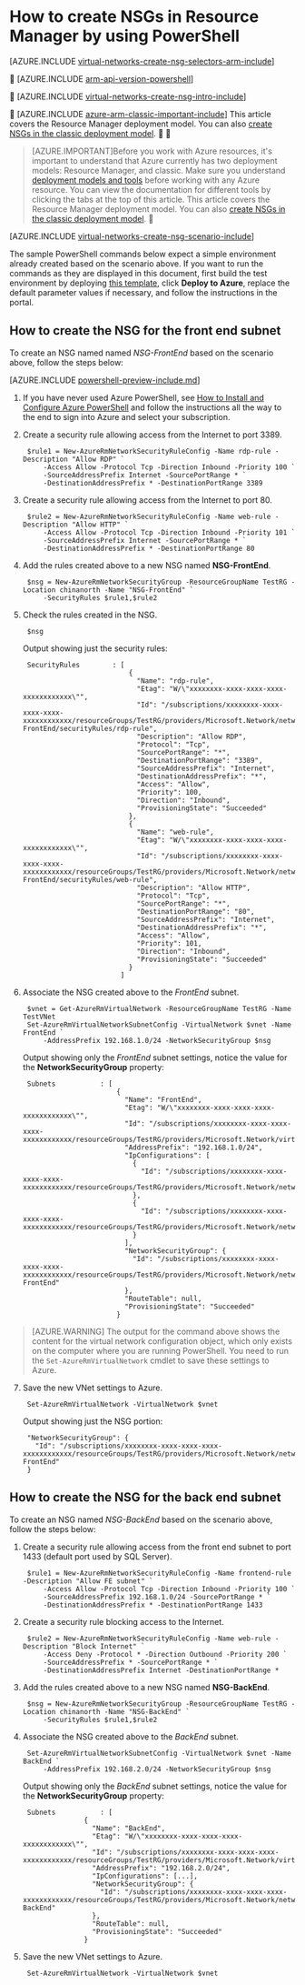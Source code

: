<properties 
   pageTitle="How to create NSGs in Azure Resource Manager by using PowerShell| Azure"
   description="Learn how to create and deploy NSGs in Azure Resource Manager by using PowerShell"
   services="virtual-network"
   documentationCenter="na"
   authors="telmosampaio"
   manager="carmonm"
   editor="tysonn"
   tags="azure-resource-manager"
/>
<tags
	ms.service="virtual-network"
	ms.date="02/23/2016"
	wacn.date=""/>

# How to create NSGs in Resource Manager by using PowerShell

[AZURE.INCLUDE [virtual-networks-create-nsg-selectors-arm-include](../includes/virtual-networks-create-nsg-selectors-arm-include.md)]


[AZURE.INCLUDE [arm-api-version-powershell](../includes/arm-api-version-powershell.md)]


[AZURE.INCLUDE [virtual-networks-create-nsg-intro-include](../includes/virtual-networks-create-nsg-intro-include.md)]


[AZURE.INCLUDE [azure-arm-classic-important-include](../includes/azure-arm-classic-important-include.md)] This article covers the Resource Manager deployment model. You can also [create NSGs in the classic deployment model](/documentation/articles/virtual-networks-create-nsg-classic-ps/).


>[AZURE.IMPORTANT]Before you work with Azure resources, it's important to understand that Azure currently has two deployment models: Resource Manager, and classic. Make sure you understand [deployment models and tools](/documentation/articles/azure-classic-rm/) before working with any Azure resource. You can view the documentation for different tools by clicking the tabs at the top of this article. This article covers the Resource Manager deployment model. You can also [create NSGs in the classic deployment model](/documentation/articles/virtual-networks-create-nsg-classic-ps/).


[AZURE.INCLUDE [virtual-networks-create-nsg-scenario-include](../includes/virtual-networks-create-nsg-scenario-include.md)]

The sample PowerShell commands below expect a simple environment already created based on the scenario above. If you want to run the commands as they are displayed in this document, first build the test environment by deploying [this template](http://github.com/telmosampaio/azure-templates/tree/master/201-IaaS-WebFrontEnd-SQLBackEnd), click **Deploy to Azure**, replace the default parameter values if necessary, and follow the instructions in the portal.

## How to create the NSG for the front end subnet
To create an NSG named named *NSG-FrontEnd* based on the scenario above, follow the steps below:

[AZURE.INCLUDE [powershell-preview-include.md](../includes/powershell-preview-include.md)]

1. If you have never used Azure PowerShell, see [How to Install and Configure Azure PowerShell](/documentation/articles/powershell-install-configure/) and follow the instructions all the way to the end to sign into Azure and select your subscription.

3. Create a security rule allowing access from the Internet to port 3389.

		$rule1 = New-AzureRmNetworkSecurityRuleConfig -Name rdp-rule -Description "Allow RDP" `
		    -Access Allow -Protocol Tcp -Direction Inbound -Priority 100 `
		    -SourceAddressPrefix Internet -SourcePortRange * `
		    -DestinationAddressPrefix * -DestinationPortRange 3389

4. Create a security rule allowing access from the Internet to port 80. 

		$rule2 = New-AzureRmNetworkSecurityRuleConfig -Name web-rule -Description "Allow HTTP" `
		    -Access Allow -Protocol Tcp -Direction Inbound -Priority 101 `
		    -SourceAddressPrefix Internet -SourcePortRange * `
		    -DestinationAddressPrefix * -DestinationPortRange 80

5. Add the rules created above to a new NSG named **NSG-FrontEnd**.

		$nsg = New-AzureRmNetworkSecurityGroup -ResourceGroupName TestRG -Location chinanorth -Name "NSG-FrontEnd" `
			-SecurityRules $rule1,$rule2

6. Check the rules created in the NSG.

		$nsg

	Output showing just the security rules:

		SecurityRules        : [
		                         {
		                           "Name": "rdp-rule",
		                           "Etag": "W/\"xxxxxxxx-xxxx-xxxx-xxxx-xxxxxxxxxxxx\"",
		                           "Id": "/subscriptions/xxxxxxxx-xxxx-xxxx-xxxx-xxxxxxxxxxxx/resourceGroups/TestRG/providers/Microsoft.Network/networkSecurityGroups/NSG-FrontEnd/securityRules/rdp-rule",
		                           "Description": "Allow RDP",
		                           "Protocol": "Tcp",
		                           "SourcePortRange": "*",
		                           "DestinationPortRange": "3389",
		                           "SourceAddressPrefix": "Internet",
		                           "DestinationAddressPrefix": "*",
		                           "Access": "Allow",
		                           "Priority": 100,
		                           "Direction": "Inbound",
		                           "ProvisioningState": "Succeeded"
		                         },
		                         {
		                           "Name": "web-rule",
		                           "Etag": "W/\"xxxxxxxx-xxxx-xxxx-xxxx-xxxxxxxxxxxx\"",
		                           "Id": "/subscriptions/xxxxxxxx-xxxx-xxxx-xxxx-xxxxxxxxxxxx/resourceGroups/TestRG/providers/Microsoft.Network/networkSecurityGroups/NSG-FrontEnd/securityRules/web-rule",
		                           "Description": "Allow HTTP",
		                           "Protocol": "Tcp",
		                           "SourcePortRange": "*",
		                           "DestinationPortRange": "80",
		                           "SourceAddressPrefix": "Internet",
		                           "DestinationAddressPrefix": "*",
		                           "Access": "Allow",
		                           "Priority": 101,
		                           "Direction": "Inbound",
		                           "ProvisioningState": "Succeeded"
		                         }
		                       ]

6. Associate the NSG created above to the *FrontEnd* subnet.

		$vnet = Get-AzureRmVirtualNetwork -ResourceGroupName TestRG -Name TestVNet
		Set-AzureRmVirtualNetworkSubnetConfig -VirtualNetwork $vnet -Name FrontEnd `
			-AddressPrefix 192.168.1.0/24 -NetworkSecurityGroup $nsg

	Output showing only the *FrontEnd* subnet settings, notice the value for the **NetworkSecurityGroup** property:

		Subnets           : [
		                      {
		                        "Name": "FrontEnd",
		                        "Etag": "W/\"xxxxxxxx-xxxx-xxxx-xxxx-xxxxxxxxxxxx\"",
		                        "Id": "/subscriptions/xxxxxxxx-xxxx-xxxx-xxxx-xxxxxxxxxxxx/resourceGroups/TestRG/providers/Microsoft.Network/virtualNetworks/TestVNet/subnets/FrontEnd",
		                        "AddressPrefix": "192.168.1.0/24",
		                        "IpConfigurations": [
		                          {
		                            "Id": "/subscriptions/xxxxxxxx-xxxx-xxxx-xxxx-xxxxxxxxxxxx/resourceGroups/TestRG/providers/Microsoft.Network/networkInterfaces/TestNICWeb2/ipConfigurations/ipconfig1"
		                          },
		                          {
		                            "Id": "/subscriptions/xxxxxxxx-xxxx-xxxx-xxxx-xxxxxxxxxxxx/resourceGroups/TestRG/providers/Microsoft.Network/networkInterfaces/TestNICWeb1/ipConfigurations/ipconfig1"
		                          }
		                        ],
		                        "NetworkSecurityGroup": {
		                          "Id": "/subscriptions/xxxxxxxx-xxxx-xxxx-xxxx-xxxxxxxxxxxx/resourceGroups/TestRG/providers/Microsoft.Network/networkSecurityGroups/NSG-FrontEnd"
		                        },
		                        "RouteTable": null,
		                        "ProvisioningState": "Succeeded"
		                      }

>[AZURE.WARNING] The output for the command above shows the content for the virtual network configuration object, which only exists on the computer where you are running PowerShell. You need to run the `Set-AzureRmVirtualNetwork` cmdlet to save these settings to Azure.

7. Save the new VNet settings to Azure.

		Set-AzureRmVirtualNetwork -VirtualNetwork $vnet

	Output showing just the NSG portion:

		"NetworkSecurityGroup": {
		  "Id": "/subscriptions/xxxxxxxx-xxxx-xxxx-xxxx-xxxxxxxxxxxx/resourceGroups/TestRG/providers/Microsoft.Network/networkSecurityGroups/NSG-FrontEnd"
		}

## How to create the NSG for the back end subnet
To create an NSG named *NSG-BackEnd* based on the scenario above, follow the steps below:

1. Create a security rule allowing access from the front end subnet to port 1433 (default port used by SQL Server).

		$rule1 = New-AzureRmNetworkSecurityRuleConfig -Name frontend-rule -Description "Allow FE subnet" `
		    -Access Allow -Protocol Tcp -Direction Inbound -Priority 100 `
		    -SourceAddressPrefix 192.168.1.0/24 -SourcePortRange * `
		    -DestinationAddressPrefix * -DestinationPortRange 1433

4. Create a security rule blocking access to the Internet. 

		$rule2 = New-AzureRmNetworkSecurityRuleConfig -Name web-rule -Description "Block Internet" `
		    -Access Deny -Protocol * -Direction Outbound -Priority 200 `
		    -SourceAddressPrefix * -SourcePortRange * `
		    -DestinationAddressPrefix Internet -DestinationPortRange *

5. Add the rules created above to a new NSG named **NSG-BackEnd**.

		$nsg = New-AzureRmNetworkSecurityGroup -ResourceGroupName TestRG -Location chinanorth -Name "NSG-BackEnd" `
			-SecurityRules $rule1,$rule2

6. Associate the NSG created above to the *BackEnd* subnet.

		Set-AzureRmVirtualNetworkSubnetConfig -VirtualNetwork $vnet -Name BackEnd `
			-AddressPrefix 192.168.2.0/24 -NetworkSecurityGroup $nsg

	Output showing only the *BackEnd* subnet settings, notice the value for the **NetworkSecurityGroup** property:

		Subnets           : [
                      {
                        "Name": "BackEnd",
                        "Etag": "W/\"xxxxxxxx-xxxx-xxxx-xxxx-xxxxxxxxxxxx\"",
                        "Id": "/subscriptions/xxxxxxxx-xxxx-xxxx-xxxx-xxxxxxxxxxxx/resourceGroups/TestRG/providers/Microsoft.Network/virtualNetworks/TestVNet/subnets/BackEnd",
                        "AddressPrefix": "192.168.2.0/24",
                        "IpConfigurations": [...],
                        "NetworkSecurityGroup": {
                          "Id": "/subscriptions/xxxxxxxx-xxxx-xxxx-xxxx-xxxxxxxxxxxx/resourceGroups/TestRG/providers/Microsoft.Network/networkSecurityGroups/NSG-BackEnd"
                        },
                        "RouteTable": null,
                        "ProvisioningState": "Succeeded"
                      }

7. Save the new VNet settings to Azure.

		Set-AzureRmVirtualNetwork -VirtualNetwork $vnet

